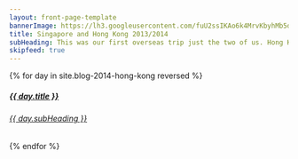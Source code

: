 ```yaml
---
layout: front-page-template
bannerImage: https://lh3.googleusercontent.com/fuU2ssIKAo6k4MrvKbyhMb5dexjBgQJvZ3hmNhGHQOJk4-VQlcHzMHPe6Tz_lZlUKvvgb8ZRsiCNOJPu5H1Z3FHxlYSoF84N4SptzatAKkvxC-CvZekoDV3NETCAmNOCwOjg21Ry8Q
title: Singapore and Hong Kong 2013/2014
subHeading: This was our first overseas trip just the two of us. Hong Kong was difficult for the first few days until you got use to the bustle, the smells and it being nowhere near as clean as Singapore. In the end Hong Kong grew on us. It was also our first trip to Hong Kong Disneyland which I completely fell in love with. 
skipfeed: true
---
```


<div class="text-uppercase adventure-list experience">
  {% for day in site.blog-2014-hong-kong reversed %}
    <div class="col-md-6 col-sm-6 animated fadeInUp" data-wow-delay="0.1s" data-wow-duration="1s">
      <a href="{{day.url | prepend: site.baseurl}}">
        <img src="{{ day.bannerImage }}"  alt="" class="img-responsive">
        <div class="overlay-lnk text-uppercase text-center">
          <i class="icon icon-streetsign"></i>
          <h5>{{ day.title }}</h5>
          <h6>{{ day.subHeading }}</h6>
        </div>
      </a>
    </div>
  {% endfor %}
</div>
